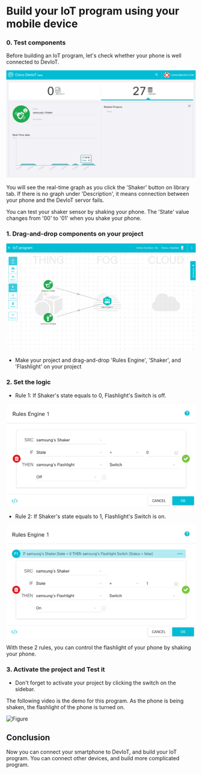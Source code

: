 # Build your IoT program using your mobile device

### 0. Test components

Before building an IoT program, let's check whether your phone is well connected to DevIoT. 

![Figure](assets/images/6-0-graph.png)

You will see the real-time graph as you click the 'Shaker' button on library tab. If there is no graph under 'Description', it means connection between your phone and the DevIoT servor fails.

You can test your shaker sensor by shaking your phone. The 'State' value changes from '00' to '01' when you shake your phone.

### 1. Drag-and-drop components on your project

![Figure](assets/images/6-1-project.png)
- Make your project and drag-and-drop 'Rules Engine', 'Shaker', and 'Flashlight' on your project

### 2. Set the logic
- Rule 1: If Shaker's state equals to 0, Flashlight's Switch is off.

![Figure](assets/images/6-2-rule1.png)

- Rule 2: If Shaker's state equals to 1, Flashlight's Switch is on.

![Figure](assets/images/6-2-rule2.png)

With these 2 rules, you can control the flashlight of your phone by shaking your phone.

### 3. Activate the project and Test it
- Don't forget to activate your project by clicking the switch on the sidebar.

The following video is the demo for this program. As the phone is being shaken, the flashlight of the phone is turned on.

![Figure](assets/images/6-3-demo.gif)

## Conclusion
Now you can connect your smartphone to DevIoT, and build your IoT program. You can connect other devices, and build more complicated program.